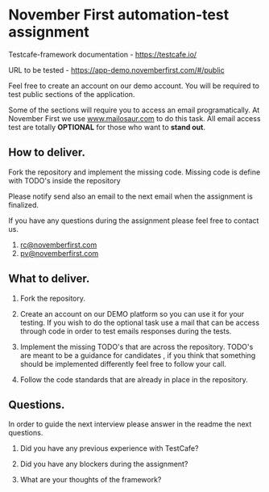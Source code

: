 # November First automation-test assignment

Testcafe-framework documentation - https://testcafe.io/


URL to be tested - https://app-demo.novemberfirst.com/#/public

Feel free to create an account on our demo account. You will be required to test public sections of the application.

Some of the sections will require you to access an email programatically. At November First we use www.mailosaur.com
to do this task. All email access test are totally **OPTIONAL** for those who want to **stand out**. 

## How to deliver.
Fork the repository and implement the missing code. Missing code is define with TODO's inside the repository

Please notify send also an email to the next email when the assignment is finalized.

If you have any questions during the assignment please feel free to contact us.

1. rc@novemberfirst.com
2. pv@novemberfirst.com

## What to deliver.

1. Fork the repository.
   
2. Create an account on our DEMO platform so you can use it for your testing. If you wish to do the optional task use a mail that can be access through code in order to test emails responses during the tests.
3. Implement the missing TODO's that are across the repository. TODO's are meant to be a guidance for candidates
, if you think that something should be implemented differently feel free to follow your call.
4. Follow the code standards that are already in place in the repository.

## Questions.

In order to guide the next interview please answer in the readme the next questions.

1. Did you have any previous experience with TestCafe?

2. Did you have any blockers during the assignment?

3. What are your thoughts of the framework?

